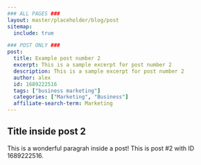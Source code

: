 ```yaml
---
### ALL PAGES ###
layout: master/placeholder/blog/post
sitemap:
  include: true

### POST ONLY ###
post:
  title: Example post number 2
  excerpt: This is a sample excerpt for post number 2
  description: This is a sample excerpt for post number 2
  author: alex
  id: 1689222516
  tags: ["business marketing"]
  categories: ["Marketing", "Business"]
  affiliate-search-term: Marketing
---
```


## Title inside post 2
This is a wonderful paragrah inside a post! This is post #2 with ID 1689222516.
